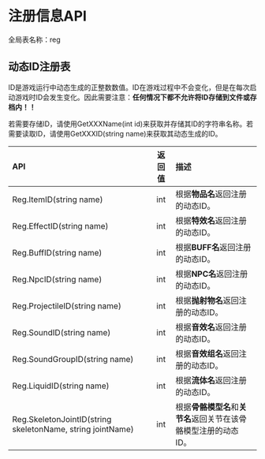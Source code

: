 # 注册信息API

全局表名称：reg

## 动态ID注册表

ID是游戏运行中动态生成的正整数数值。ID在游戏过程中不会变化，但是在每次启动游戏时ID会发生变化。因此需要注意：**任何情况下都不允许将ID存储到文件或存档内！！**

若需要存储ID，请使用GetXXXName\(int id\)来获取并存储其ID的字符串名称。若需要读取ID，请使用GetXXXID\(string name\)来获取其动态生成的ID。

| API | 返回值 | 描述 |
| :--- | :---: | :--- |
| Reg.ItemID\(string name\) | int | 根据**物品名**返回注册的动态ID。 |
| Reg.EffectID\(string name\) | int | 根据**特效名**返回注册的动态ID。 |
| Reg.BuffID\(string name\) | int | 根据**BUFF名**返回注册的动态ID。 |
| Reg.NpcID\(string name\) | int | 根据**NPC名**返回注册的动态ID。 |
| Reg.ProjectileID\(string name\) | int | 根据**抛射物名**返回注册的动态ID。 |
| Reg.SoundID\(string name\) | int | 根据**音效名**返回注册的动态ID。 |
| Reg.SoundGroupID\(string name\) | int | 根据**音效组名**返回注册的动态ID。 |
| Reg.LiquidID\(string name\) | int | 根据**流体名**返回注册的动态ID。 |
| Reg.SkeletonJointID\(string skeletonName, string jointName\) | int | 根据**骨骼模型名**和**关节名**返回关节在该骨骼模型注册的动态ID。 |



